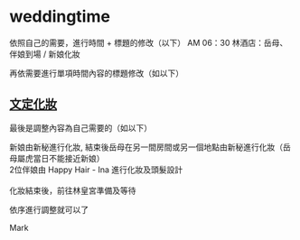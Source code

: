 # weddingtime

依照自己的需要，進行時間 + 標題的修改（以下）
<time class="cbp_tmtime" datetime="2017-11-04T03:45"><span>AM 06：30</span> <span>林酒店：岳母、伴娘到場 / 新娘化妝</span></time>

再依需要進行單項時間內容的標題修改（如以下）
<h2><a href="#"><strong>文定化妝</strong></a> <span></span></h2>
 
最後是調整內容為自己需要的（如以下）
<p>新娘由新秘進行化妝, 結束後岳母在另一間房間或另一個地點由新秘進行化妝（岳母屬虎當日不能接近新娘）<br /> 2位伴娘由 Happy Hair - Ina 進行化妝及頭髮設計<br /><br />化妝結束後，前往林皇宮準備及等待</p>

依序進行調整就可以了

Mark
